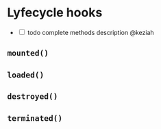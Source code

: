 # Lyfecycle hooks

- <label><input type="checkbox"> todo complete methods description @keziah</label>

## `mounted()`

## `loaded()`

## `destroyed()`

## `terminated()`
